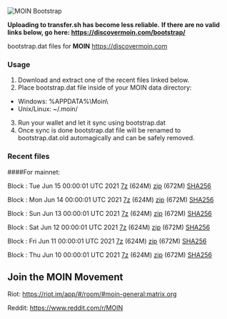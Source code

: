 ![MOIN Bootstrap](https://i.imgur.com/KjM1jMp.jpg)

**Uploading to transfer.sh has become less reliable.**
**If there are no valid links below, go here: https://discovermoin.com/bootstrap/**

bootstrap.dat files for **MOIN** https://discovermoin.com

### Usage

1. Download and extract one of the recent files linked below.
2. Place bootstrap.dat file inside of your MOIN data directory:
 - Windows: %APPDATA%\Moin\
 - Unix/Linux: ~/.moin/
3. Run your wallet and let it sync using bootstrap.dat
4. Once sync is done bootstrap.dat file will be renamed to bootstrap.dat.old automagically and can be safely removed.


### Recent files

####For mainnet:

Block : Tue Jun 15 00:00:01 UTC 2021 [7z](https://transfer.sh/4VtQ/bootstrap.dat.20210615.7z) (624M) [zip](https://transfer.sh/17fsLsQ/bootstrap.dat.20210615.zip) (672M) [SHA256](https://transfer.sh/1VeDwPT/sha256.txt)

Block : Mon Jun 14 00:00:01 UTC 2021 [7z](https://transfer.sh/1CaZUYO/bootstrap.dat.20210614.7z) (624M) [zip](https://transfer.sh/1MEar3D/bootstrap.dat.20210614.zip) (672M) [SHA256](https://transfer.sh/1RDQ9IF/sha256.txt)

Block : Sun Jun 13 00:00:01 UTC 2021 [7z](https://transfer.sh/bootstrap.dat.20210613.7z) (624M) [zip](https://transfer.sh/1mCtaTH/bootstrap.dat.20210613.zip) (672M) [SHA256](https://transfer.sh/1fhxo8Q/sha256.txt)

Block : Sat Jun 12 00:00:01 UTC 2021 [7z](https://transfer.sh/1FZkLsK/bootstrap.dat.20210612.7z) (624M) [zip](https://transfer.sh/1IgwmTk/bootstrap.dat.20210612.zip) (672M) [SHA256](https://transfer.sh/sha256.txt)

Block : Fri Jun 11 00:00:01 UTC 2021 [7z](https://transfer.sh/1uNDyPX/bootstrap.dat.20210611.7z) (624M) [zip](https://transfer.sh/1vdGcSU/bootstrap.dat.20210611.zip) (672M) [SHA256](https://transfer.sh/1jagpHB/sha256.txt)

Block : Thu Jun 10 00:00:01 UTC 2021 [7z](https://transfer.sh/1iT86dX/bootstrap.dat.20210610.7z) (624M) [zip](https://transfer.sh/1W6qQn4/bootstrap.dat.20210610.zip) (672M) [SHA256](https://transfer.sh/1rrXIEn/sha256.txt)

## Join the MOIN Movement

Riot: https://riot.im/app/#/room/#moin-general:matrix.org

Reddit: https://www.reddit.com/r/MOIN
